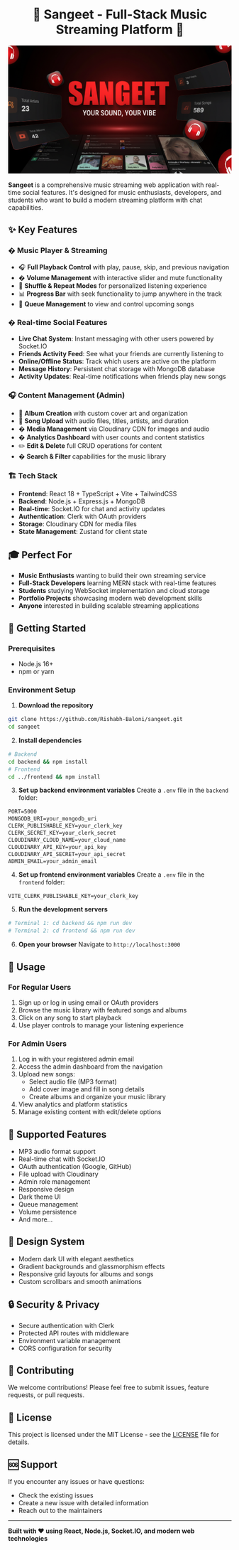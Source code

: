<h1 align="center">🎵 Sangeet - Full-Stack Music Streaming Platform 🎵</h1>

![Demo App](/frontend/public/screenshot-for-readme.png)

**Sangeet** is a comprehensive music streaming web application with real-time social features. It's designed for music enthusiasts, developers, and students who want to build a modern streaming platform with chat capabilities.

## ✨ Key Features

### � **Music Player & Streaming**
- 🎧 **Full Playback Control** with play, pause, skip, and previous navigation
- � **Volume Management** with interactive slider and mute functionality
- 🔀 **Shuffle & Repeat Modes** for personalized listening experience
- 📊 **Progress Bar** with seek functionality to jump anywhere in the track
- 🎼 **Queue Management** to view and control upcoming songs

### � **Real-time Social Features**
- **Live Chat System**: Instant messaging with other users powered by Socket.IO
- **Friends Activity Feed**: See what your friends are currently listening to
- **Online/Offline Status**: Track which users are active on the platform
- **Message History**: Persistent chat storage with MongoDB database
- **Activity Updates**: Real-time notifications when friends play new songs

### 🎧 **Content Management (Admin)**
- 📀 **Album Creation** with custom cover art and organization
- 🎼 **Song Upload** with audio files, titles, artists, and duration
- �️ **Media Management** via Cloudinary CDN for images and audio
- � **Analytics Dashboard** with user counts and content statistics
- ✏️ **Edit & Delete** full CRUD operations for content
- � **Search & Filter** capabilities for the music library

### 🏗️ **Tech Stack**
- **Frontend**: React 18 + TypeScript + Vite + TailwindCSS
- **Backend**: Node.js + Express.js + MongoDB
- **Real-time**: Socket.IO for chat and activity updates
- **Authentication**: Clerk with OAuth providers
- **Storage**: Cloudinary CDN for media files
- **State Management**: Zustand for client state

## 🎓 **Perfect For**
- **Music Enthusiasts** wanting to build their own streaming service
- **Full-Stack Developers** learning MERN stack with real-time features
- **Students** studying WebSocket implementation and cloud storage
- **Portfolio Projects** showcasing modern web development skills
- **Anyone** interested in building scalable streaming applications

## 🚀 **Getting Started**

### Prerequisites
- Node.js 16+ 
- npm or yarn

### Environment Setup

1. **Download the repository**
```bash
git clone https://github.com/Rishabh-Baloni/sangeet.git
cd sangeet
```

2. **Install dependencies**
```bash
# Backend
cd backend && npm install
# Frontend
cd ../frontend && npm install
```

3. **Set up backend environment variables**
Create a `.env` file in the `backend` folder:
```env
PORT=5000
MONGODB_URI=your_mongodb_uri
CLERK_PUBLISHABLE_KEY=your_clerk_key
CLERK_SECRET_KEY=your_clerk_secret
CLOUDINARY_CLOUD_NAME=your_cloud_name
CLOUDINARY_API_KEY=your_api_key
CLOUDINARY_API_SECRET=your_api_secret
ADMIN_EMAIL=your_admin_email
```

4. **Set up frontend environment variables**
Create a `.env` file in the `frontend` folder:
```env
VITE_CLERK_PUBLISHABLE_KEY=your_clerk_key
```

5. **Run the development servers**
```bash
# Terminal 1: cd backend && npm run dev
# Terminal 2: cd frontend && npm run dev
```

6. **Open your browser**
Navigate to `http://localhost:3000`

## 🔧 **Usage**

### **For Regular Users**
1. Sign up or log in using email or OAuth providers
2. Browse the music library with featured songs and albums
3. Click on any song to start playback
4. Use player controls to manage your listening experience

### **For Admin Users**
1. Log in with your registered admin email
2. Access the admin dashboard from the navigation
3. Upload new songs:
   - Select audio file (MP3 format)
   - Add cover image and fill in song details
   - Create albums and organize your music library
4. View analytics and platform statistics
5. Manage existing content with edit/delete options

## 📱 **Supported Features**
- MP3 audio format support
- Real-time chat with Socket.IO
- OAuth authentication (Google, GitHub)
- File upload with Cloudinary
- Admin role management
- Responsive design
- Dark theme UI
- Queue management
- Volume persistence
- And more...

## 🎨 **Design System**
- Modern dark UI with elegant aesthetics
- Gradient backgrounds and glassmorphism effects
- Responsive grid layouts for albums and songs
- Custom scrollbars and smooth animations

## 🔒 **Security & Privacy**
- Secure authentication with Clerk
- Protected API routes with middleware
- Environment variable management
- CORS configuration for security

## 🤝 **Contributing**
We welcome contributions! Please feel free to submit issues, feature requests, or pull requests.

## 📄 **License**
This project is licensed under the MIT License - see the [LICENSE](LICENSE) file for details.

## 🆘 **Support**
If you encounter any issues or have questions:
- Check the existing issues
- Create a new issue with detailed information
- Reach out to the maintainers

---

**Built with ❤️ using React, Node.js, Socket.IO, and modern web technologies**
